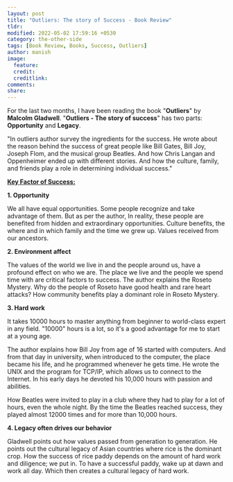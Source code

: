 ```yaml
---
layout: post
title: "Outliers: The story of Success - Book Review"
tldr: 
modified: 2022-05-02 17:59:16 +0530
category: the-other-side
tags: [Book Review, Books, Success, Outliers]
author: manish
image: 
  feature: 
  credit: 
  creditlink: 
comments: 
share: 
---
```


 For the last two months, I have been reading the book "**Outliers**" by **Malcolm Gladwell**. "**Outliers - The story of success**" has two parts: **Opportunity** and **Legacy**.


"In outliers author survey the ingredients for the success. He wrote about the reason behind the success of great people like Bill Gates, Bill Joy, Joseph Flom, and the musical group Beatles. And how Chris Langan and Oppenheimer ended up with different stories. And how the culture, family, and friends play a role in determining individual success."

 

<ins>**Key Factor of Success:**</ins>


**1. Opportunity**

We all have equal opportunities. Some people recognize and take advantage of them. But as per the author, In reality, these people are benefited from hidden and extraordinary opportunities. Culture benefits, the where and in which family and the time we grew up. Values received from our ancestors.

 

**2. Environment affect**

The values of the world we live in and the people around us, have a profound effect on who we are. The place we live and the people we spend time with are critical factors to success. The author explains the Roseto Mystery. Why do the people of Roseto have good health and rare heart attacks? How community benefits play a dominant role in Roseto Mystery.

 

**3. Hard work**

It takes 10000 hours to master anything from beginner to world-class expert in any field. "10000" hours is a lot, so it's a good advantage for me to start at a young age. 

The author explains how Bill Joy from age of 16 started with computers. And from that day in university, when introduced to the computer, the place became his life, and he programmed whenever he gets time. He wrote the UNIX and the program for TCP/IP, which allows us to connect to the Internet. In his early days he devoted his 10,000 hours with passion and abilities.

How Beatles were invited to play in a club where they had to play for a lot of hours, even the whole night. By the time the Beatles reached success, they played almost 12000 times and for more than 10,000 hours.

 

**4. Legacy often drives our behavior**

Gladwell points out how values passed from generation to generation. He points out the cultural legacy of Asian countries where rice is the dominant crop. How the success of rice paddy depends on the amount of hard work and diligence; we put in. To have a successful paddy, wake up at dawn and work all day. Which then creates a cultural legacy of hard work. 

